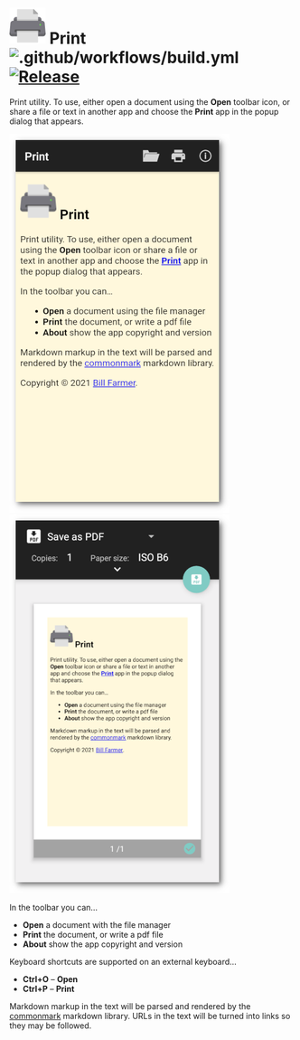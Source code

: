 # ![Print](ic_launcher.png) Print ![.github/workflows/build.yml](https://github.com/billthefarmer/print/workflows/.github/workflows/build.yml/badge.svg) [![Release](https://img.shields.io/github/release/billthefarmer/print.svg?logo=github)](https://github.com/billthefarmer/print/releases)

Print utility. To use, either open a document using the **Open**
toolbar icon, or share a file or text in another app and choose the
**Print** app in the popup dialog that appears.

![Print](https://github.com/billthefarmer/billthefarmer.github.io/raw/master/images/Print.png) ![Print pdf](https://github.com/billthefarmer/billthefarmer.github.io/raw/master/images/Print-pdf.png)

In the toolbar you can…

* **Open** a document with the file manager
* **Print** the document, or write a pdf file
* **About** show the app copyright and version

Keyboard shortcuts are supported on an external keyboard…

* **Ctrl+O** &ndash; **Open**
* **Ctrl+P** &ndash; **Print**

Markdown markup in the text will be parsed and rendered by the
[commonmark](https://github.com/commonmark/commonmark-java) markdown
library. URLs in the text will be turned into links so they may be
followed.
